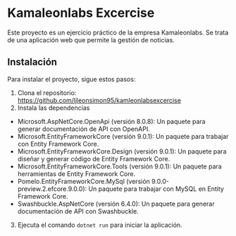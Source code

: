 # Kamaleonlabs Excercise

Este proyecto es un ejercicio práctico de la empresa Kamaleonlabs. Se trata de una aplicación web que permite la gestión
de noticias.

## Instalación

Para instalar el proyecto, sigue estos pasos:

1. Clona el repositorio:
   https://github.com/ljleonsimon95/kamleonlabsexcercise
2. Instala las dependencias

* Microsoft.AspNetCore.OpenApi (versión 8.0.8): Un paquete para generar documentación de API con OpenAPI.
* Microsoft.EntityFrameworkCore (versión 9.0.1): Un paquete para trabajar con Entity Framework Core.
* Microsoft.EntityFrameworkCore.Design (versión 9.0.1): Un paquete para diseñar y generar código de Entity Framework
  Core.
* Microsoft.EntityFrameworkCore.Tools (versión 9.0.1): Un paquete para herramientas de Entity Framework Core.
* Pomelo.EntityFrameworkCore.MySql (versión 9.0.0-preview.2.efcore.9.0.0): Un paquete para trabajar con MySQL en Entity
  Framework Core.
* Swashbuckle.AspNetCore (versión 6.4.0): Un paquete para generar documentación de API con Swashbuckle.

3. Ejecuta el comando `dotnet run` para iniciar la aplicación.